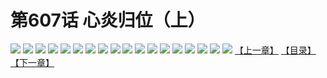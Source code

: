 # 第607话 心炎归位（上）
![](https://mhpic.xiaomingtaiji.net/comic/D/斗破苍穹拆分版/607话/1.jpg-zymk.middle.webp)
![](https://mhpic.xiaomingtaiji.net/comic/D/斗破苍穹拆分版/607话/2.jpg-zymk.middle.webp)
![](https://mhpic.xiaomingtaiji.net/comic/D/斗破苍穹拆分版/607话/3.jpg-zymk.middle.webp)
![](https://mhpic.xiaomingtaiji.net/comic/D/斗破苍穹拆分版/607话/4.jpg-zymk.middle.webp)
![](https://mhpic.xiaomingtaiji.net/comic/D/斗破苍穹拆分版/607话/5.jpg-zymk.middle.webp)
![](https://mhpic.xiaomingtaiji.net/comic/D/斗破苍穹拆分版/607话/6.jpg-zymk.middle.webp)
![](https://mhpic.xiaomingtaiji.net/comic/D/斗破苍穹拆分版/607话/7.jpg-zymk.middle.webp)
![](https://mhpic.xiaomingtaiji.net/comic/D/斗破苍穹拆分版/607话/8.jpg-zymk.middle.webp)
![](https://mhpic.xiaomingtaiji.net/comic/D/斗破苍穹拆分版/607话/9.jpg-zymk.middle.webp)
![](https://mhpic.xiaomingtaiji.net/comic/D/斗破苍穹拆分版/607话/10.jpg-zymk.middle.webp)
![](https://mhpic.xiaomingtaiji.net/comic/D/斗破苍穹拆分版/607话/11.jpg-zymk.middle.webp)
![](https://mhpic.xiaomingtaiji.net/comic/D/斗破苍穹拆分版/607话/12.jpg-zymk.middle.webp)
![](https://mhpic.xiaomingtaiji.net/comic/D/斗破苍穹拆分版/607话/13.jpg-zymk.middle.webp)
![](https://mhpic.xiaomingtaiji.net/comic/D/斗破苍穹拆分版/607话/14.jpg-zymk.middle.webp)
![](https://mhpic.xiaomingtaiji.net/comic/D/斗破苍穹拆分版/607话/15.jpg-zymk.middle.webp)
![](https://mhpic.xiaomingtaiji.net/comic/D/斗破苍穹拆分版/607话/16.jpg-zymk.middle.webp)
![](https://mhpic.xiaomingtaiji.net/comic/D/斗破苍穹拆分版/607话/17.jpg-zymk.middle.webp)
![](https://mhpic.xiaomingtaiji.net/comic/D/斗破苍穹拆分版/607话/18.jpg-zymk.middle.webp)
[【上一章】](./606.md)
[【目录】](./READMD.md)
[【下一章】](./608.md)
